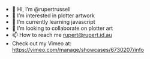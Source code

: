 - 👋 Hi, I’m @rupertrussell
- 👀 I’m interested in plotter artwork
- 🌱 I’m currently learning javascript
- 💞️ I’m looking to collaborate on plotter art
- 📫 How to reach me rupert@rupert.id.au
- Check out my Vimeo at: https://vimeo.com/manage/showcases/6730207/info

<!---
rupertrussell/rupertrussell is a ✨ special ✨ repository because its `README.md` (this file) appears on your GitHub profile.
You can click the Preview link to take a look at your changes.
--->
